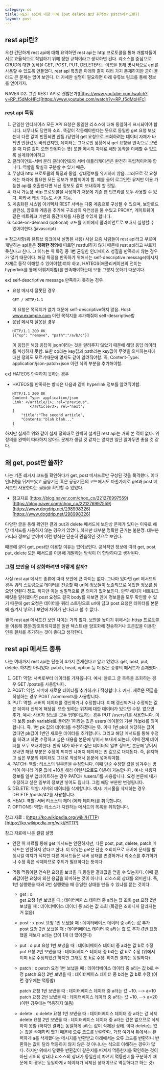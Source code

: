 ```yaml
---
category: cs
title: REST api에 대한 이해 (put delete 보안 취약점? patch메서드란?)
layout: post
---
```


## rest api란?

우선 간단하게 rest api에 대해 요약하면 rest api는 http 프로토콜을 통해 개발자들이 서로 효율적으로 작업하기 위해 정한 규칙이라고 생각하면 된다. 리소스를 중심으로 CRUD에 대한 동작을 GET, POST, PUT, DELETE라는 이름을 통해 명시적으로 api를 사용할 수 있도록 만들었다. rest api 특징은 아래와 같이 여러 가지 존재하지만 굳이 몰라도 큰 문제는 없어 보인다. 더 자세한 설명이 필요하면 아래 유튜브 링크를 통해 정보를 얻어가자.

NAVER D2: 그런 REST API로 괜찮은가(https://www.youtube.com/watch?v=RP_f5dMoHFc)[https://www.youtube.com/watch?v=RP_f5dMoHFc]

### rest api 특징
1. 균일한 인터페이스
    모든 API 요청은 동일한 리소스에 대해 동일하게 표시되어야 합니다. 너무나도 당연하 소리. 똑같이 작동해야한다는 뜻으로 동일한 get 요청 보냈는데 다른 값이 반환되면 안됨.(당연히 get 요청으로 조회하려는 데이터 자체가 바뀌면 반환값도 바뀌겠지만, 데이터는 그대로인 상황에서 get 요청을 연속으로 보냈을 때 다른 값이 오면 안된다는 뜻)
    또한 메시지 자체로 해당 동작을 이해할 수 있도록 설계되어야하고
2. 클라이언트-서버 분리
    클라이언트와 서버 애플리케이션은 완전히 독립적이어야 합니다. 역할을 확실히 구분할 수 있기 때문.
3. 무상태
    http 프로토콜의 특징과 동일. 상태정보를 유지하지 않음. 그러므로 각 요청에는 처리에 필요한 모든 정보가 포함되어야 함. 예를 들어 로그인한 유저만 이용 가능한 api를 호출한다면 세션 정보도 같이 보내줘야 할 것임.
4. 캐시 가능성
    http 프로토콜을 사용하기 때문에 기존 웹 인프라를 모두 사용할 수 있다. 따라서 캐싱 기능도 사용 가능. 
5. 계층화된 시스템 아키텍처
    REST 서버는 다중 계층으로 구성될 수 있으며, 보안로드 밸런싱, 암호화 계층을 추가해 구조상의 유연성을 둘 수있고 PROXY, 게이트웨이 같은 네트워크 기반의 중간매체를 사용할 수있게 합니다.
6. code-on-demand (optional)
    코드를 서버에서 클라이언트로 보내서 실행할 수 있어야한다.(javascript)


※ 참고사항(위 유튜브 링크에서 설명된 내용)
사실 요즘 사람들이 rest api라고 부르며 개발하는 api들은 **정확한 정의**에 따르면 restful하지 않기 때문에 rest api라고 부르지 못한다고 한다. 그 이뉴는 위 특징 중 1번 균일한 인터페이스 성질을 만족하지 않는 경우가 많기 때문이다. 해당 특징을 만족하기 위해서는 self-descriptive message(메시지 자체로 동작 이해할 수 있어야함)여야 하고, HATEOS(애플리케이션의 전이는 hyperlink를 통애 이뤄져야함)를 만족해야하는데 보통 그렇지 못하기 때문이다.

ex) self-descriptive message 만족하지 못하는 경우
-   요청 메시지 잘못된 경우
    ```
    GET / HTTP/1.1
    ```
    이 요청은 목적지가 없기 때문에 self-descriptive하지 않음. Host: www.example.com 이런 목적지를 추가해줘야 self-descriptive함
- 응답 메시지 잘못된 경우
    ```
    HTTP/1.1 200 OK
    [{"op": "remove", "path":"/a/b/c"}]
    ```
    이 응답은 해당 응답이 json이라는 것을 알려주지 않았기 때문에 해당 응답 데이터를 파싱하지 못함. 또한 op라는 key값과 path라는 key값이 무엇을 의미하는지에 대한 정의도 모르기때문에 명세도 같이 알려줘야함. 즉, Content-Type: application/json-patch+json 이런 식의 부분을 추가해야함.

ex) HATEOS 만족하지 못하는 경우
- HATEOS를 만족하는 방식은 다음과 같이 hyperlink 정보를 알려줘야함.
    ```
    HTTP/1.1 200 OK
    Content-Type: application/json
    Link: </article/1>; rel="previous",
            </article/3>; rel="next";
    {
        "title":"The second article",
        "Contents:"blah blah..."
    }
    ```

하지만 실제로 위와 같이 실제 정의대로 완벽히 설계된 rest api는 거의 본 적이 없다. 위 정의를 완벽히 따라하지 않아도 문제가 생길 것 같지는 않지만 일단 알아두면 좋을 것 같다.


## 왜 get, post만 쓸까?

나는 기존 레거시 코드를 확인하다가 get, post 메서드로만 구성된 것을 목격했다. 이때 인터넷을 뒤져보았고 금융기관 혹은 공공기관의 코드에서도 마찬가지로 get과 post 메서드만 사용한다는 글들을 확인할 수 있었다.

- 참고자료
    (https://blog.naver.com/choo_co/221276997559)[https://blog.naver.com/choo_co/221276997559]
    (https://www.dogdrip.net/298998326)[https://www.dogdrip.net/298998326]


다양한 글을 통해 확인한 결과 put과 delete 메서드에 보안상 문제가 있다는 이유로 해당 메서드를 사용하지 않는 경우가 있었다. 하지만 대부분 명확한 근거는 불분명. 대부분 카더라 정보일 뿐이며 이런 방식은 단순히 관습적인 것으로 보인다.

때문에 굳이 get, post만 이용할 이유는 없어보인다. 공식적인 정보에 따라 get, post, put, delete 모든 메서드를 이용해 개발하는 방식이 더 합당하다고 생각된다.


### 그럼 보안을 더 강화하려면 어떻게 할까?
사실 rest api 메서드 종류에 따라 보안에 큰 차이는 없다. 그나마 있다면 get 메서드의 경우 쿼리 스트링으로 데이터를 전송할 때 url에 정보들이 노출되므로 예민한 정보를 담으면 안된다 정도. 하지만 이는 실질적으로 큰 의미가 없어보인다. 만약 해커가 네트워크 패킷을 탈취했다면 post 요청도 결국 body를 까보면 안에 정보들을 모두 확인할 수 있기 때문에 get 요청은 데이터를 쿼리 스트링으로 url에 담고 post 요청은 데이터를 본문에 숨겨서 넣으니 보안에 차이가 난다라고 볼 수 없다.

결국 rest api 메서드간 보안 차이는 거의 없다. 보안을 높이기 위해서는 httsp 프로토콜을 이용해 평문(암호화되지않은 일반 텍스트)을 암호화해 전송하거나 토큰값을 이용한 인증 절차를 추가하는 것이 좋다고 생각한다.


## rest api 메서드 종류

나는 여태까지 rest api는 단순히 4가지 존재한다고 알고 있었다. get, post, put, delete. 하지만 아니었다. patch, head, option 등 더 많은 종류의 메서드가 존재했다.


1. GET:
    역할: 서버로부터 데이터를 가져옵니다.
    예시: 블로그 글 목록을 조회하는 경우 GET /posts를 사용합니다.
2. POST:
    역할: 서버에 새로운 데이터를 추가하거나 작성합니다.
    예시: 새로운 댓글을 작성하는 경우 POST /comments를 사용합니다.
3. PUT:
    역할: 서버의 데이터를 갱신하거나 수정합니다. 이때 갱신되거나 수정되는 값은 데이터 전체에 해당됨. 또한 원하는 위치에 대한 데이터가 있으면 수정. 없으면 추가.
    예시: 사용자 정보를 모두 업데이트하는 경우 PUT /users/1를 사용합니다. 이때 보통 path variable로 들어간 1이라는 값은 users 테이블의 기본 키(pk)를 의미합니다. 즉, 1번 pk 값의 데이터를 수정하겠다는 뜻. 이때 1번 pk에 해당하는 값이 없다면 pk값이 1번인 새로운 데이터를 추가합니다. 그리고 해당 메서드를 통해 수정을 하려고 하면 수정하고 싶은 내용을 본문에 넣어서 보내게 되는데, 이때 전체 데이터를 모두 보내야한다. 만약 내가 바꾸고 싶은 데이터의 일부 정보만 본문에 넣어서 보내면 해당 부분은 수정이 되지만 나머지 데이터는 빈 값으로 대체된다. 즉, 유지하고 싶은 부분의 데이터도 그대로 작성해서 본문에 넣어줘야함.
4. PATCH:
    역할: 리소스의 일부분을 수정합니다. 이때 단순 수정할 값을 넘겨주는 방식이 아니라 기존 값에 +10을 해라 이런식으로도 이용이 가능합니다.
    예시: 사용자 정보를 일부 업데이트하는 경우 PATCH /users/1를 사용합니다. 요청 본문에 내가 수정하고 싶은 일부의 정보만 넣어도 됩니다. 그럼 해당 부분만 변경됩니다.
5. DELETE:
    역할: 서버의 데이터를 삭제합니다.
    예시: 게시물을 삭제하는 경우 DELETE /posts/42를 사용합니다.
6. HEAD:
    역할: 서버 리소스의 헤더 (메타 데이터)를 취득합니다.
7. OPTIONS:
    역할: 리소스가 지원하는 메서드의 목록을 취득합니다.


참고 자료 : (https://ko.wikipedia.org/wiki/HTTP)[https://ko.wikipedia.org/wiki/HTTP]


참고 자료에 나온 컬럼 설명

- 안전
위 자료를 통해 get 메서드는 안전하지만, 다른 post, put, delete, patch 메서드는 안전하지 않다고 한다. 이 이유는 get은 단순 조회이므로 서버에 문제를 발생시킬 여지가 적지만 다른 메서드들은 서버 상태를 변경하거나 리소스를 추가하거나 수정 혹은 삭제하므로 주의가 필요하다는 뜻이다.

- 멱등
멱등이란 연속한 요청을 보냈을 때 동일한 결과값을 얻을 수 있는지다. 이때 결과값이란 요청에 의한 응답을 의미하는 것이 아니다. 리소스의 상태를 의미한다. 즉, 1번 실행했을 때와 2번 실행했을 때 동일한 상태를 만들 수 있냐를 묻는 것이다.
    - get : o  
        get 요청 1번 보냈을 때 : 데이터베이스 데이터 중 a라는 값 조회
        get 요청 2번 보냈을 때 : 데이터베이스 데이터 중 a라는 값 조회 (똑같은 조회니까 달라지는 거 없음)
    - post : x
        post 요청 1번 보냈을 때 : 데이터베이스 데이터 중 a라는 값 추가
        post 요청 2번 보냈을 때 : 데이터베이스 데이터 중 a라는 값 또 추가 (1번 요청했을 때보다 a라는 값이 1개 더 많아진다)
    - put : o
        put 요청 1번 보냈을 때 : 데이터베이스 데이터 중 a라는 값 b로 수정
        put 요청 2번 보냈을 때 : 데이터베이스 데이터 중 b라는 값 b로 수정 (위에서 이미 b로 수정되었긴 하지만 그래도 또 b로 수정. 하지만 결과는 동일하다)
    - patch : x
        patch 요청 1번 보냈을 때 : 데이터베이스 데이터 중 a라는 값 b로 수정
        patch 요청 2번 보냈을 때 : 데이터베이스 데이터 중 b라는 값 b로 수정 (이런 경우에는 멱등함)

        patch 요청 1번 보냈을 때 : 데이터베이스 데이터 중 a라는 값 +10. --> a=10
        patch 요청 2번 보냈을 때 : 데이터베이스 데이터 중 a라는 값 +10. --> a=20 (이런 경우에는 멱등하지 않음)
    - delete : o
        delete 요청 1번 보냈을 때 : 데이터베이스 데이터 중 a라는 값 삭제
        delete 요청 2번 보냈을 때 : 데이터베이스 데이터 중 a라는 값은 없으므로 삭제하지 못함 (하지만 결과는 동일하게 a라는 값이 삭제된 상태. 이때 delete는 없는 값을 삭제하려 했기 때문에 오류 코드를 반환한다. 가끔 여기서 위에서는 완벽하게 a를 삭제했다는 메시지를 반환받고 아래에서는 오류 코드를 반환하니 반환하는 값이 달라 멱등하지 않지 않은 것 아니냐는 식으로 이해하는 경우가 많다. 하지만 위에서 말했듯 반환값이 같은지를 따져서 멱등한지를 확인하는 것이 아닌 서버의 상태나 리소스의 상태가 동일한지 따져서 멱등한지를 구분하기 때문에 이 경우는 동일하게 a 데이터가 삭제된 상태이므로 멱등하다고 하는 것)




